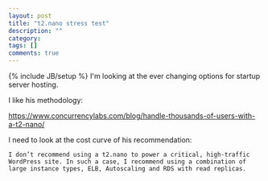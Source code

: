 ```yaml
---
layout: post
title: "t2.nano stress test"
description: ""
category: 
tags: []
comments: true
---
```

{% include JB/setup %}
I'm looking at the ever changing options for startup server hosting.  
  
I like his methodology:  
  
<https://www.concurrencylabs.com/blog/handle-thousands-of-users-with-a-t2-nano/>
  
I need to look at the cost curve of his recommendation:  

	I don’t recommend using a t2.nano to power a critical, high-traffic WordPress site. In such a case, I recommend using a combination of large instance types, ELB, Autoscaling and RDS with read replicas.

